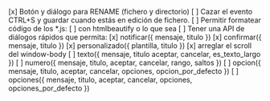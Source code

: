[x] Botón y diálogo para RENAME (fichero y directorio)
[ ] Cazar el evento CTRL+S y guardar cuando estás en edición de fichero.
[ ] Permitir formatear código de los *.js:
  [ ] con htmlbeautify o lo que sea
[ ] Tener una API de diálogos rápidos que permita:
  [x] notificar({ mensaje, titulo })
  [x] confirmar({ mensaje, titulo })
  [x] personalizado({ plantilla, titulo })
    [x] arreglar el scroll del window-body
  [ ] texto({ mensaje, titulo aceptar, cancelar, es_texto_largo })
  [ ] numero({ mensaje, titulo, aceptar, cancelar, rango, saltos })
  [ ] opcion({ mensaje, titulo, aceptar, cancelar, opciones, opcion_por_defecto })
  [ ] opciones({ mensaje, titulo, aceptar, cancelar, opciones, opciones_por_defecto })

